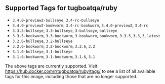 ## Supported Tags for tugboatqa/ruby

* `3.4.0-preview2-bullseye`, `3.4-rc-bullseye`
* `3.4.0-preview2-bookworm`, `3.4-rc-bookworm`, `3.4.0-preview2`, `3.4-rc`
* `3.3.5-bullseye`, `3.3-bullseye`, `3-bullseye`, `bullseye`
* `3.3.5-bookworm`, `3.3-bookworm`, `3-bookworm`, `bookworm`, `3.3.5`, `3.3`, `3`, `latest`
* `3.2.6-bullseye`, `3.2-bullseye`
* `3.2.6-bookworm`, `3.2-bookworm`, `3.2.6`, `3.2`
* `3.1.6-bullseye`, `3.1-bullseye`
* `3.1.6-bookworm`, `3.1-bookworm`, `3.1.6`, `3.1`

The above tags are currently supported. Visit https://hub.docker.com/r/tugboatqa/ruby/tags/ to see a list of all available tags for this image, including those that are no longer supported.
